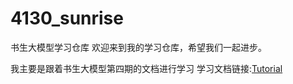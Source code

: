 # 4130_sunrise
书生大模型学习仓库
欢迎来到我的学习仓库，希望我们一起进步。

我主要是跟着书生大模型第四期的文档进行学习
学习文档链接:[Tutorial](https://github.com/InternLM/Tutorial/tree/camp4)

